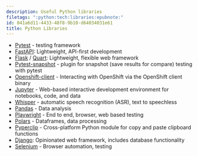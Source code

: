 ```yaml
---
description: Useful Python libraries
filetags: ":python:tech:libraries:epubnote:"
id: 041a6d11-4433-48f8-9b10-d64034031e61
title: Python Libraries
---
```


- [Pytest](https://docs.pytest.md/en/stable/) - testing framework
- [FastAPI](https://fastapi.tiangolo.com/): Lightweight, API-first
  development
- [Flask](https://flask.palletsprojects.com/en/3.0.x/) /
  [Quart](https://quart.palletsprojects.com/en/latest/): Lightweight,
  flexible web framework
- [Pytest-snapshot](https://github.com/joseph-roitman/pytest-snapshot) -
  plugin for snapshot (save results for compare) testing with pytest
- [Openshift-client](https://github.com/openshift/openshift-client-python) -
  Interacting with OpenShift via the OpenShift client binary
- [Jupyter](https://jupyter.md/) - Web-based interactive development
  environment for notebooks, code, and data
- [Whisper](https://openai.com/index/whisper/) - automatic speech
  recognition (ASR), text to speechless
- [Pandas](https://pandas.pydata.md/) - Data analysis
- [Playwright](https://playwright.dev/) - End to end, browser, web based
  testing
- [Polars](https://pola.rs/) - Dataframes, data processing
- [Pyperclip](https://pypi.md/project/pyperclip/) - Cross-platform
  Python module for copy and paste clipboard functions
- [Django](https://www.djangoproject.com/): Opinionated web framework,
  includes database functionality
- [Selenium](https://www.selenium.dev/) - Browser automation, testing
